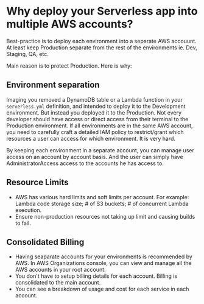 # Why deploy your Serverless app into multiple AWS accounts?

Best-practice is to deploy each environment into a separate AWS accouunt. At least keep Production separate from the rest of the environments ie. Dev, Staging, QA, etc.

Main reason is to protect Production. Here is why:


## Environment separation

Imaging you removed a DynamoDB table or a Lambda function in your `serverless.yml` definition, and intended to deploy it to the Development environment. But instead you deployed it to the Production. Not every developer should have access or direct access from their terminal to the Production environment. If all environments are in the same AWS account, you need to carefully craft a detailed IAM policy to restrict/grant which resources a user can access for which environment. It is very hard.

By keeping each environment in a separate account, you can manage user access on an account by account basis. And the user can simply have AdministratorAccess access to the accounts he has access to.


## Resource Limits
- AWS has various hard limits and soft limits per account. For example: Lambda code storage size; # of S3 buckets; # of concurrent Lambda execution.
- Ensure non-production resources not taking up limit and causing builds to fail.


## Consolidated Billing

- Having seaparate accounts for your environments is recommended by AWS. In AWS Organizations console, you can view and manage all the AWS accounts in your root account.
- You don't have to setup billing details for each account. Billing is consolidated to the main account.
- You can see a breakdown of usage and cost for each service in each account.
